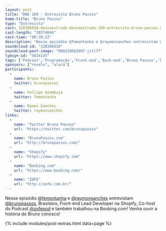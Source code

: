 ```yaml
---
layout: post
title: "DNE 109 - Entrevista Bruno Passos"
home-title: "Bruno Passos"
type: "Entrevista"
cast: 328306918-devnaestrada-devnaestrada-109-entrevista-bruno-passos.mp3
cast-length: "28374044"
cast-time: "00:39:22"
description: "Nesse episódio @femontanha e @raymonsanches entrevistam @brunopassos, Brasileiro, Front-end Lead Developer na Shopify, Co-host do Podcast ZOFE e também trabalhou na Booking.com! Venha ouvir a história do Bruno conosco!"
soundcloud-id: "328306918"
soundcloud-post-image: "000228662997-jitl7f"
lybsyn-id: "5634145"
tags: ['Podcast','Programação','Front-end','Back-end','Bruno Passos','Design','ZOFE','Shopify', 'Booking', 'Inglaterra','Canada']
sponsors: ["revelo", "alura"]
participants:
  -
    name: Bruno Passos
    twitter: brunopassos
  -
    name: Fellipe Azambuja
    twitter: femontanha
  -
    name: Ramon Sanches
    twitter: raymonsanches
links:
  -
    name: "Twitter Bruno Passos"
    url: "https://twitter.com/brunopassos"
  -
    name: "BrunoPassos.com"
    url: "http://brunopassos.com/"
  -
    name: "Shopify"
    url: "https://www.shopify.com"
  -
    name: "Booking.com"
    url: "https://www.booking.com/"
  -
    name: "ZOFE"
    url: "http://zofe.com.br/"
---
```


Nesse episódio [@femontanha](http://twitter.com/femontanha) e [@raymonsanches](http://twitter.com/raymonsanches) entrevistam [@brunopassos](http://twitter.com/brunopassos), Brasileiro, Front-end Lead Developer na Shopify, Co-host do Podcast [@zofepod](http://twitter.com/zofepod) e também trabalhou na Booking.com! Venha ouvir a história do Bruno conosco!


{% include modules/post-extras.html data=page %}
